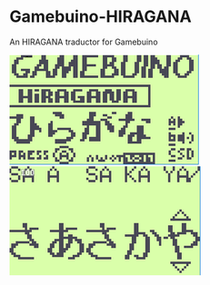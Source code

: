 # Gamebuino-HIRAGANA
An HIRAGANA traductor for Gamebuino

![](https://github.com/Awot83/Gamebuino-HIRAGANA/blob/master/titreHiragana.png?raw=true)
![](https://github.com/Awot83/Gamebuino-HIRAGANA/blob/master/hirasc.png?raw=true)
